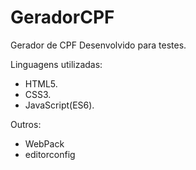 # GeradorCPF
Gerador de CPF Desenvolvido para testes.

Linguagens utilizadas:
* HTML5.
* CSS3.
* JavaScript(ES6).

Outros:
* WebPack
* editorconfig
